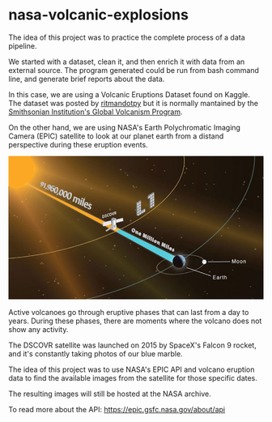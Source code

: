 # nasa-volcanic-explosions
The idea of this project was to practice the complete process of a data pipeline.

We started with a dataset, clean it, and then enrich it with data from an external source.
The program generated could be run from bash command line, and generate brief reports about the data.

In this case, we are using a Volcanic Eruptions Dataset found on Kaggle.
The dataset was posted by [ritmandotpy](https://github.com/ritmandotpy/volcanic_eruptions) but it is normally mantained by the [Smithsonian Institution's Global Volcanism Program](https://volcano.si.edu/).

On the other hand, we are using NASA's Earth Polychromatic Imaging Camera (EPIC) satellite to look at our planet earth from a distand perspective during these eruption events.

![Deep Space Climate Observatory](INPUT/DSCOVR.jpg)

Active volcanoes go through eruptive phases that can last from a day to years. During these phases, there are moments where the volcano does not show any activity.

The DSCOVR satellite was launched on 2015 by SpaceX's Falcon 9 rocket, and it's constantly taking photos of our blue marble.

The idea of this project was to use NASA's EPIC API and volcano eruption data to find the available images from the satellite for those specific dates.

The resulting images will still be hosted at the NASA archive.

To read more about the API: 
https://epic.gsfc.nasa.gov/about/api
